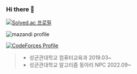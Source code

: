 ### Hi there 👋

[![Solved.ac 프로필](http://mazassumnida.wtf/api/v2/generate_badge?boj=ksi990302)](https://solved.ac/ksi990302)

![mazandi profile](http://mazandi.herokuapp.com/api?handle=ksi990302&theme=warm)

[![CodeForces Profile](https://cf.leed.at?id=ks1ksi)](https://codeforces.com/profile/ks1ksi)

> - 성균관대학교 컴퓨터교육과 2019.03~
> - 성균관대학교 알고리즘 동아리 NPC 2022.09~

<!--
**ks1ksi/ks1ksi** is a ✨ _special_ ✨ repository because its `README.md` (this file) appears on your GitHub profile.

Here are some ideas to get you started:

- 🔭 I’m currently working on ...
- 🌱 I’m currently learning ...
- 👯 I’m looking to collaborate on ...
- 🤔 I’m looking for help with ...
- 💬 Ask me about ...
- 📫 How to reach me: ...
- 😄 Pronouns: ...
- ⚡ Fun fact: ...
-->
